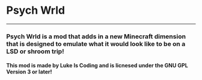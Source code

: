 # Psych Wrld
***

### Psych Wrld is a mod that adds in a new Minecraft dimension that is designed to emulate what it would look like to be on a LSD or shroom trip!

#### This mod is made by Luke Is Coding and is licnesed under the GNU GPL Version 3 or later!
